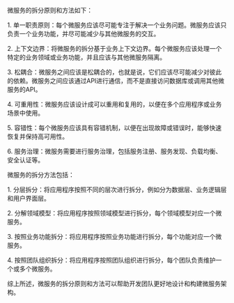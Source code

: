 微服务的拆分原则和方法如下：  
  
1. 单一职责原则：每个微服务应该尽可能专注于解决一个业务问题。微服务应该只负责一个业务功能，并尽可能减少与其他微服务的交互。  
  
2. 上下文边界：将微服务的拆分基于业务上下文边界。每个微服务应该处理一个特定的业务领域或业务功能，并且应该与其他微服务隔离。  
  
3. 松耦合：微服务之间应该是松耦合的，也就是说，它们应该尽可能减少对彼此的依赖。微服务之间应该通过API进行通信，而不是直接访问数据库或调用其他微服务的API。  
  
4. 可重用性：微服务应该设计成可以重用和复用的，以便在多个应用程序或业务场景中使用。  
  
5. 容错性：每个微服务应该具有容错机制，以便在出现故障或错误时，能够快速恢复并保持高可用性。  
  
6. 服务治理：微服务需要进行服务治理，包括服务注册、服务发现、负载均衡、安全认证等。  
  
微服务的拆分方法包括：  
  
1. 分层拆分：将应用程序按照不同的层次进行拆分，例如分为数据层、业务逻辑层和用户界面层。  
  
2. 分解领域模型：将应用程序按照领域模型进行拆分，每个领域模型对应一个微服务。  
  
3. 按照业务功能拆分：将应用程序按照业务功能进行拆分，每个功能对应一个微服务。  
  
4. 按照团队组织拆分：将应用程序按照团队组织进行拆分，每个团队负责维护一个或多个微服务。  
  
综上所述，微服务的拆分原则和方法可以帮助开发团队更好地设计和构建微服务架构。